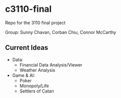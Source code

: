 # c3110-final
Repo for the 3110 final project

Group: Sunny Chavan, Corban Chiu, Connor McCarthy

## Current Ideas
- Data:
  - Financial Data Analysis/Viewer
  - Weather Analysis
- Game & AI:
  - Poker
  - Monopoly/Life
  - Settlers of Catan

